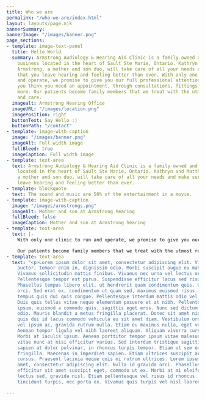 ```yaml
---
title: Who we are
permalink: "/who-we-are/index.html"
layout: layouts/page.njk
bannerSummary: 
bannerImage: "/images/banner.png"
page_sections:
- template: image-text-panel
  title: Hello World
  summary: Armstrong Audiology & Hearing Aid Clinic is a family owned and operated
    business located in the heart of Sault Ste Marie, Ontario. Kathryn and Matthew
    Armstrong, a mother and son duo, will take care of all your needs and make sure
    that you leave hearing and feeling better than ever. With only one clinic to run
    and operate, we promise to give you our full professional attention from the moment
    you think you need an appointment, through consultations, fittings, repairs and
    more. Our patients become family members that we treat with the utmost respect
    and care.
  imagealt: Armstrong Hearing Office
  imageURL: "/images/location.png"
  imagePosition: right
  buttonText: Say Hello :)
  buttonPath: "/contact"
- template: image-with-caption
  image: "/images/banner.png"
  imageAlt: Full width image
  fullBleed: true
  imageCaption: Full width image
- template: text-area
  text: Armstrong Audiology & Hearing Aid Clinic is a family owned and operated business
    located in the heart of Sault Ste Marie, Ontario. Kathryn and Matthew Armstrong,
    a mother and son duo, will take care of all your needs and make sure that you
    leave hearing and feeling better than ever.
- template: blockquote
  text: The sound and music are 50% of the entertainment in a movie.
- template: image-with-caption
  image: "/images/armstrongs.png"
  imageAlt: Mother and son at Armstrong hearing
  fullBleed: false
  imageCaption: Mother and son at Armstrong hearing
- template: text-area
  text: |-
    With only one clinic to run and operate, we promise to give you our full professional attention from the moment you think you need an appointment, through consultations, fittings, repairs and more.

    Our patients become family members that we treat with the utmost respect and care.
- template: text-area
  text: "<p>Lorem ipsum dolor sit amet, consectetur adipiscing elit. Vivamus eu mauris
    auctor, tempor enim in, dignissim odio. Morbi suscipit augue eu mattis dapibus.
    Vivamus sollicitudin mattis finibus. Vivamus nec urna vel lectus ornare rutrum.
    Pellentesque tempor est purus. Suspendisse efficitur lacus sed risus pretium venenatis.
    Phasellus tempus libero elit, ut hendrerit quam condimentum quis. Cras eu metus
    orci. Sed erat ex, condimentum ut quam sed, maximus euismod risus. Pellentesque
    tempus quis dui quis congue. Pellentesque interdum mattis odio vel imperdiet.
    Duis quis tellus vitae neque elementum posuere et at nibh. Pellentesque ligula
    ipsum, euismod a commodo quis, sagittis eget eros. Nunc sed dictum nisl, vel malesuada
    odio. Mauris blandit a metus fringilla placerat. Donec sit amet nisi est.</p><p>Ut
    quis dui id lacus commodo vehicula eu sit amet diam. Vestibulum urna ex, consectetur
    vel ipsum ac, gravida rutrum nulla. Etiam eu maximus nulla, eget venenatis turpis.
    Aenean tempor ligula vel nibh laoreet aliquam. Aliquam viverra cursus semper.
    Morbi at iaculis ipsum. Aenean porttitor tempor ipsum vitae malesuada.</p><p>Fusce
    vitae nunc at nisi efficitur varius. Sed interdum tristique sagittis. Sed mollis
    sapien at dolor pulvinar, in rhoncus turpis tempor. Etiam ut sem eu dui faucibus
    fringilla. Maecenas in imperdiet sapien. Etiam ultrices suscipit arcu sit amet
    cursus. Praesent lacinia neque quis mi rutrum ultrices. Lorem ipsum dolor sit
    amet, consectetur adipiscing elit. Nulla id gravida orci. Phasellus dolor diam,
    efficitur sit amet suscipit eget, commodo ut ex. Morbi at mi eleifend, condimentum
    lectus sed, gravida nisl. Etiam pellentesque vel risus id rhoncus. Curabitur sagittis
    tincidunt turpis, nec porta ex. Vivamus quis turpis vel nisl laoreet sodales.</p>"

---
```

